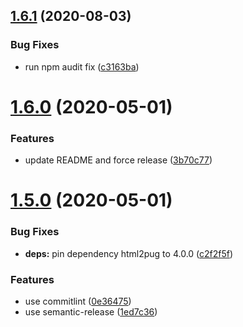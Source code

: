 ## [1.6.1](https://github.com/anthonkendel/jest-serializer-pug/compare/v1.6.0...v1.6.1) (2020-08-03)


### Bug Fixes

* run npm audit fix ([c3163ba](https://github.com/anthonkendel/jest-serializer-pug/commit/c3163babc7a15069c9f805e37db63de9b4c648f4))

# [1.6.0](https://github.com/anthonkendel/jest-serializer-pug/compare/v1.5.0...v1.6.0) (2020-05-01)


### Features

* update README and force release ([3b70c77](https://github.com/anthonkendel/jest-serializer-pug/commit/3b70c77716eed9b2f4ed867325d57b27dfdde8d2))

# [1.5.0](https://github.com/anthonkendel/jest-serializer-pug/compare/v1.4.0...v1.5.0) (2020-05-01)


### Bug Fixes

* **deps:** pin dependency html2pug to 4.0.0 ([c2f2f5f](https://github.com/anthonkendel/jest-serializer-pug/commit/c2f2f5f0753b7d650c7b70d67d9fa3570d621efa))


### Features

* use commitlint ([0e36475](https://github.com/anthonkendel/jest-serializer-pug/commit/0e36475895a11f676d7fccda5b72a08383a1a800))
* use semantic-release ([1ed7c36](https://github.com/anthonkendel/jest-serializer-pug/commit/1ed7c367eee4d530c5d27b9d03ca66d65cb28af6))
